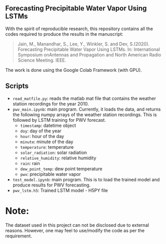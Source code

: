 ## Forecasting Precipitable Water Vapor Using LSTMs

With the spirit of reproducible research, this repository contains all the codes required to produce the results in the manuscript: 

> Jain, M., Manandhar, S., Lee, Y., Winkler, S. and Dev, S.(2020). Forecasting Precipitable Water Vapor Using LSTMs. In: International Symposium onAntennas and Propagation and North American Radio Science Meeting. IEEE. 


The work is done using the Google Colab Framework (with GPU).

## Scripts

+ `read_matfile.py`: reads the matlab mat file that contains the weather station recordings for the year 2010.
+ `pwv_main.ipynb`: main program. Currently, it loads the data, and returns the following numpy arrays of the weather station recordings. This is followed by LSTM training for PWV forecast.
	+ `timestamp`: datetime object
	+ `doy`: day of the year
	+ `hour`: hour of the day
	+ `minute`: minute of the day
	+ `temperature`: temperature
	+ `solar_radiation`: solar radiation
	+ `relative_humidity`: relative humidity
	+ `rain`: rain 
	+ `dew_point_temp`: dew point temperature
	+ `pwv`: precipitable water vapor
+ `test_model.ipynb`: main program. This is to load the trained model and produce results for PWV forecasting.
+ `pwv_lstm.h5`: Trained LSTM model - H5PY file

# Note:
The dataset used in this project can not be disclosed due to external reasons. However, one may feel to use/modify the code as per the requirement.
